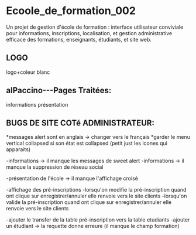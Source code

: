 # Ecoole_de_formation_002
Un projet de gestion d'école de formation : interface utilisateur conviviale pour informations, inscriptions, localisation, et gestion administrative efficace des formations, enseignants, étudiants, et site web.

LOGO
-----------------
logo+coleur blanc


alPaccino---Pages Traitées:
---------------------------
informations
présentation






BUGS DE SITE COTé ADMINISTRATEUR:
--------------------------------------------------------------------------------------------------
*messages alert sont en anglais -> changer vers le français
*garder le menu vertical collapsed si son état est collapsed (petit just les icones qui apparaits)

-informations -> il manque les messages de sweet alert 
-informations -> il manque la suppression de réseau social

-présentation de l'école -> il manque l'affichage croisé


-affichage des pré-inscriptions
-lorsqu'on modifie la pré-inscription quand ont clique sur enregistrer/annuler elle renvoie vers le site clients
-lorsqu'on valide la pré-inscription quand ont clique sur enregistrer/annuler elle renvoie vers le site clients

-ajouter le transfer de la table pré-inscription vers la table etudiants
-ajouter un étudiant -> la requette donne erreure (il manque le champ formation)




